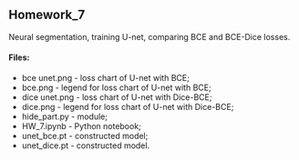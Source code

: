 ## Homework_7

Neural segmentation, training U-net, comparing BCE and BCE-Dice losses.

#### Files:
+ bce unet.png - loss chart of U-net with BCE;
+ bce.png - legend for loss chart of U-net with BCE;
+ dice unet.png - loss chart of U-net with Dice-BCE;
+ dice.png - legend for loss chart of U-net with Dice-BCE;
+ hide_part.py - module;
+ HW_7.ipynb - Python notebook;
+ unet_bce.pt - constructed model;
+ unet_dice.pt - constructed model.